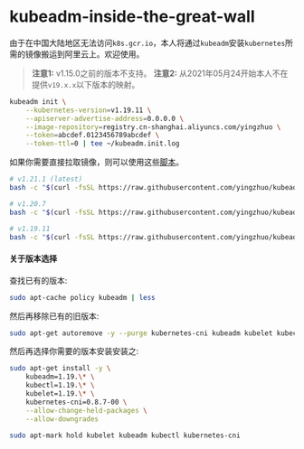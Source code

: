 # kubeadm-inside-the-great-wall

由于在中国大陆地区无法访问`k8s.gcr.io`，本人将通过`kubeadm`安装`kubernetes`所需的镜像搬运到阿里云上。欢迎使用。

> **注意1:** v1.15.0之前的版本不支持。
> **注意2:** 从2021年05月24开始本人不在提供`v19.x.x`以下版本的映射。

```bash
kubeadm init \
	--kubernetes-version=v1.19.11 \
	--apiserver-advertise-address=0.0.0.0 \
	--image-repository=registry.cn-shanghai.aliyuncs.com/yingzhuo \
	--token=abcdef.0123456789abcdef \
	--token-ttl=0 | tee ~/kubeadm.init.log
```

如果你需要直接拉取镜像，则可以使用这些[脚本](./.shell)。

```bash
# v1.21.1 (latest)
bash -c "$(curl -fsSL https://raw.githubusercontent.com/yingzhuo/kubeadm-inside-the-great-wall/master/.shell/pull-1.21.1.sh)"

# v1.20.7
bash -c "$(curl -fsSL https://raw.githubusercontent.com/yingzhuo/kubeadm-inside-the-great-wall/master/.shell/pull-1.20.7.sh)"

# v1.19.11
bash -c "$(curl -fsSL https://raw.githubusercontent.com/yingzhuo/kubeadm-inside-the-great-wall/master/.shell/pull-1.19.11.sh)"
```

#### 关于版本选择

查找已有的版本:

```bash
sudo apt-cache policy kubeadm | less
```

然后再移除已有的旧版本:

```bash
sudo apt-get autoremove -y --purge kubernetes-cni kubeadm kubelet kubectl
```

然后再选择你需要的版本安装安装之:

```bash
sudo apt-get install -y \
    kubeadm=1.19.\* \
    kubectl=1.19.\* \
    kubelet=1.19.\* \
    kubernetes-cni=0.8.7-00 \
    --allow-change-held-packages \
    --allow-downgrades

sudo apt-mark hold kubelet kubeadm kubectl kubernetes-cni
```
